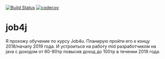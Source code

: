 [![Build Status](https://travis-ci.org/VladimirZhdanov/job4j.svg?branch=master)](https://travis-ci.org/VladimirZhdanov/job4j)
[![codecov](https://codecov.io/gh/VladimirZhdanov/job4j/branch/master/graph/badge.svg)](https://codecov.io/gh/VladimirZhdanov/job4j)

# job4j
Я прохожу обучение по курсу Job4u. Планирую пройти его к концу 2018/началу 2019 года. И устроиться на работу mid разработчиком
на java с доходом от 60-80тр повысив доход до 100тр в течении 2019 года.
